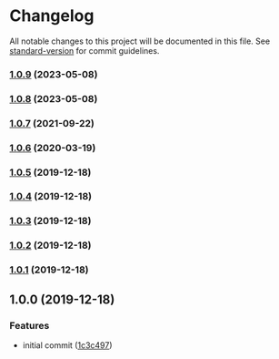 # Changelog

All notable changes to this project will be documented in this file. See [standard-version](https://github.com/conventional-changelog/standard-version) for commit guidelines.

### [1.0.9](https://github.com/foxted/basic-trend/compare/v1.0.8...v1.0.9) (2023-05-08)

### [1.0.8](https://github.com/foxted/basic-trend/compare/v1.0.7...v1.0.8) (2023-05-08)

### [1.0.7](https://github.com/foxted/basic-trend/compare/v1.0.6...v1.0.7) (2021-09-22)

### [1.0.6](https://github.com/foxted/basic-trend/compare/v1.0.5...v1.0.6) (2020-03-19)

### [1.0.5](https://github.com/foxted/basic-trend/compare/v1.0.4...v1.0.5) (2019-12-18)

### [1.0.4](https://github.com/foxted/basic-trend/compare/v1.0.3...v1.0.4) (2019-12-18)

### [1.0.3](https://github.com/foxted/basic-trend/compare/v1.0.2...v1.0.3) (2019-12-18)

### [1.0.2](https://github.com/foxted/basic-trend/compare/v1.0.1...v1.0.2) (2019-12-18)

### [1.0.1](https://github.com/foxted/basic-trend/compare/v1.0.0...v1.0.1) (2019-12-18)

## 1.0.0 (2019-12-18)


### Features

* initial commit ([1c3c497](https://github.com/foxted/basic-trend/commit/1c3c49796d01301b756c315c0a89097562d63df9))
